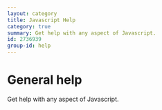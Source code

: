```yaml
---
layout: category
title: Javascript Help
category: true
summary: Get help with any aspect of Javascript.
id: 2736939
group-id: help
---
```


# General help

Get help with any aspect of Javascript.

